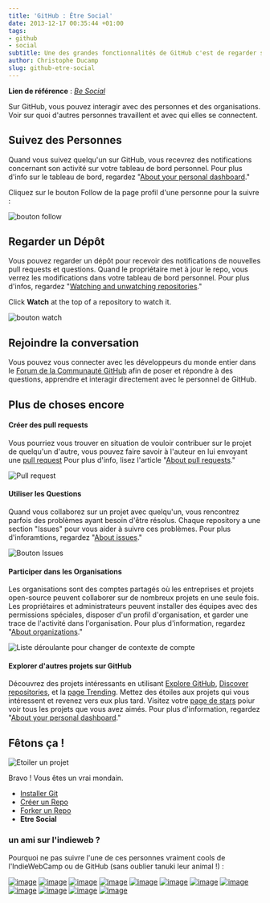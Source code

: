 ```yaml
---
title: 'GitHub : Être Social'
date: 2013-12-17 00:35:44 +01:00
tags:
- github
- social
subtitle: Une des grandes fonctionnalités de GitHub c'est de regarder sur quoi les autres personnes travaillent et avec qui elles se connectent.
author: Christophe Ducamp
slug: github-etre-social
---
```


**Lien de référence** : <span class="h-cite"><cite class="p-name u-url">[Be Social](https://help.github.com/articles/be-social/)</cite></span>

Sur GitHub, vous pouvez interagir avec des personnes et des organisations. Voir sur quoi d'autres personnes travaillent et avec qui elles se connectent.

## Suivez des Personnes

Quand vous suivez quelqu'un sur GitHub, vous recevrez des notifications concernant son activité sur votre tableau de bord personnel. Pour plus d'info sur le tableau de bord, regardez "[About your personal dashboard](https://help.github.com/en/articles/about-your-personal-dashboard)."

Cliquez sur le bouton Follow de la page profil d'une personne pour la suivre : 

![bouton follow](https://help.github.com/assets/images/help/profile/follow-user-button.png "bouton follow")

## Regarder un Dépôt

Vous pouvez regarder un dépôt pour recevoir des notifications de nouvelles pull requests et questions. Quand le propriétaire met à jour le repo, vous verrez les modifications dans votre tableau de bord personnel. Pour plus d'infos, regardez "[Watching and unwatching repositories](https://help.github.com/en/articles/watching-and-unwatching-repositories/)."

Click **Watch** at the top of a repository to watch it.

![bouton watch](/img/repo-actions-watch.png "bouton watch" )

## Rejoindre la conversation 

Vous pouvez vous connecter avec les développeurs du monde entier dans le [Forum de la Communauté GitHub](https://github.community/) afin de poser et répondre à des questions, apprendre et interagir directement avec le personnel de GitHub.

## Plus de choses encore 
#### Créer des pull requests 

Vous pourriez vous trouver en situation de vouloir contribuer sur le projet de quelqu'un d'autre, vous pouvez faire savoir à l'auteur en lui envoyant une [pull request](https://help.github.com/articles/using-pull-requests)
Pour plus d'info, lisez l'article "[About pull requests](https://help.github.com/en/articles/about-pull-requests)."

![Pull request](https://help.github.com/assets/images/help/repository/repo-actions-pullrequest.png "bouton compare et pull request")

#### Utiliser les Questions

Quand vous collaborez sur un projet avec quelqu'un, vous rencontrez parfois des problèmes ayant besoin d'être résolus. Chaque repository a une section "Issues" pour vous aider à suivre ces problèmes. Pour plus d'inforamtions, regardez "[About issues](https://help.github.com/en/articles/about-issues/)."

![Bouton Issues](https://help.github.com/assets/images/help/repository/repo-tabs-issues.png "Bouton Issues")

#### Participer dans les Organisations

Les organisations sont des comptes partagés où les entreprises et projets open-source peuvent collaborer sur de nombreux projets en une seule fois. Les propriétaires et administrateurs peuvent installer des équipes avec des permissions spéciales, disposer d'un profil d'organisation, et garder une trace de l'activité dans l'organisation. Pour plus d'information, regardez  "[About organizations](https://help.github.com/en/articles/about-organizations/)."

![Liste déroulante pour changer de contexte de compte](https://help.github.com/assets/images/help/overview/dashboard-contextswitcher.png)

#### Explorer d'autres projets sur GitHub


Découvrez des projets intéressants en utilisant [Explore GitHub](https://github.com/explore), [Discover repositories](https://github.com/discover), et la  [page Trending](https://github.com/trending). Mettez des étoiles aux projets qui vous intéressent et revenez vers eux plus tard. Visitez votre [page de stars](https://github.com/stars) poiur voir tous les projets que vous avez aimés. Pour plus d'information, regardez "[About your personal dashboard](https://help.github.com/en/articles/about-your-personal-dashboard/)."

## Fêtons ça ! 

![Etoiler un projet](https://help.github.com/assets/images/help/stars/star-a-project.png "Cliquez sur l'étoile pour déclarer votre flamme à un projet")

Bravo ! Vous êtes un vrai mondain.

* [Installer Git](/2013/12/10/installer-git/)
* [Créer un Repo](/2013/12/16/creer-un-repo-github/)
* [Forker un Repo](/2013/12/16/forker-un-repo-github/)
* **Etre Social**


### un ami sur l'indieweb ? 

Pourquoi ne pas suivre l'une de ces personnes vraiment cools de l'IndieWebCamp ou de GitHub (sans oublier tanuki leur animal !) :

<span rel="muse met colleague">[![image](https://0.gravatar.com/avatar/02cd45622e90350cc061aaaa02229195 "tantek")](https://github.com/tantek)</span>
<span rel="muse met colleague">[![image](https://2.gravatar.com/avatar/11954e59b49809173d48133ec4047fce "aaronpk")](https://github.com/aaronpk)</span>
<span rel="muse met colleague">[![image](https://2.gravatar.com/avatar/c4778863737ffb3769f44e2d4a8bf758 "caseorganic")](https://github.com/caseorganic)</span>
[![image](https://0.gravatar.com/avatar/7f7c17c191205b76ecef70e10fa3f38b "laurenorsini")](https://github.com/laurenorsini)
<span rel="muse friend met colleague">[![image](https://1.gravatar.com/avatar/28a7b9aa6dcdb0f426769c82b6e62b12 "thierrymarianne")](https://github.com/thierrymarianne)</span>
<span rel="muse met colleague">[![image](https://2.gravatar.com/avatar/b7c6ec292365e3d9ab7bdceda01ea532 "kevinmarks")](https://github.com/kevinmarks)</span>
<span rel="muse met colleague">[![image](https://2.gravatar.com/avatar/d54b3146dc0b7e92cf252e508c280abd "evan")](https://github.com/evanp)</span>
[![image](https://secure.gravatar.com/avatar/e26a281b6bd0c2145e8d0fcc834a56fb "jlord")](https://github.com/jlord)
[![image](https://secure.gravatar.com/avatar/25c7c18223fb42a4c6ae1c8db6f50f9b "mojombo")](https://github.com/mojombo)
[![image](https://secure.gravatar.com/avatar/472814aac7576b67da59ea79fcbf7d66)](https://github.com/tekkub)
[![image](https://secure.gravatar.com/avatar/3aeb5655cf56bb8cc5583da71c757dc4)](https://github.com/muan)
[![image](https://secure.gravatar.com/avatar/bc4ab438f7a4ce1c406aadc688427f2c)](https://github.com/mdo)